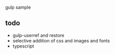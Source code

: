 gulp sample

## todo

- gulp-userref and restore
- selective addition of css and images and fonts
- typescript
